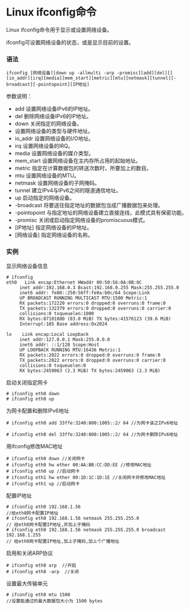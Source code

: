 # Linux ifconfig命令

Linux ifconfig命令用于显示或设置网络设备。

ifconfig可设置网络设备的状态，或是显示目前的设置。

### 语法

    ifconfig [网络设备][down up -allmulti -arp -promisc][add][del][][io_addr][irq][media][mem_start][metric][mtu][netmask][tunnel][-broadcast][-pointopoint][IP地址]

参数说明：

- add   设置网络设备IPv6的IP地址。
- del   删除网络设备IPv6的IP地址。
- down   关闭指定的网络设备。
-    设置网络设备的类型与硬件地址。
- io_addr   设置网络设备的I/O地址。
- irq   设置网络设备的IRQ。
- media   设置网络设备的媒介类型。
- mem_start   设置网络设备在主内存所占用的起始地址。
- metric   指定在计算数据包的转送次数时，所要加上的数目。
- mtu   设置网络设备的MTU。
- netmask   设置网络设备的子网掩码。
- tunnel   建立IPv4与IPv6之间的隧道通信地址。
- up   启动指定的网络设备。
- -broadcast   将要送往指定地址的数据包当成广播数据包来处理。
- -pointopoint   与指定地址的网络设备建立直接连线，此模式具有保密功能。
- -promisc   关闭或启动指定网络设备的promiscuous模式。
- [IP地址]   指定网络设备的IP地址。
- [网络设备]   指定网络设备的名称。

### 实例

显示网络设备信息

    # ifconfig        
    eth0   Link encap:Ethernet HWaddr 00:50:56:0A:0B:0C 
         inet addr:192.168.0.3 Bcast:192.168.0.255 Mask:255.255.255.0
         inet6 addr: fe80::250:56ff:fe0a:b0c/64 Scope:Link
         UP BROADCAST RUNNING MULTICAST MTU:1500 Metric:1
         RX packets:172220 errors:0 dropped:0 overruns:0 frame:0
         TX packets:132379 errors:0 dropped:0 overruns:0 carrier:0
         collisions:0 txqueuelen:1000 
         RX bytes:87101880 (83.0 MiB) TX bytes:41576123 (39.6 MiB)
         Interrupt:185 Base address:0x2024 
    
    lo    Link encap:Local Loopback 
         inet addr:127.0.0.1 Mask:255.0.0.0
         inet6 addr: ::1/128 Scope:Host
         UP LOOPBACK RUNNING MTU:16436 Metric:1
         RX packets:2022 errors:0 dropped:0 overruns:0 frame:0
         TX packets:2022 errors:0 dropped:0 overruns:0 carrier:0
         collisions:0 txqueuelen:0 
         RX bytes:2459063 (2.3 MiB) TX bytes:2459063 (2.3 MiB)
    

启动关闭指定网卡

    # ifconfig eth0 down
    # ifconfig eth0 up
    

为网卡配置和删除IPv6地址

    # ifconfig eth0 add 33ffe:3240:800:1005::2/ 64 //为网卡诶之IPv6地址
    
    # ifconfig eth0 del 33ffe:3240:800:1005::2/ 64 //为网卡删除IPv6地址
    

用ifconfig修改MAC地址

    # ifconfig eth0 down //关闭网卡
    # ifconfig eth0 hw ether 00:AA:BB:CC:DD:EE //修改MAC地址
    # ifconfig eth0 up //启动网卡
    # ifconfig eth1 hw ether 00:1D:1C:1D:1E //关闭网卡并修改MAC地址 
    # ifconfig eth1 up //启动网卡
    

配置IP地址

    # ifconfig eth0 192.168.1.56 
    //给eth0网卡配置IP地址
    # ifconfig eth0 192.168.1.56 netmask 255.255.255.0 
    // 给eth0网卡配置IP地址,并加上子掩码
    # ifconfig eth0 192.168.1.56 netmask 255.255.255.0 broadcast 192.168.1.255
    // 给eth0网卡配置IP地址,加上子掩码,加上个广播地址
    

启用和关闭ARP协议

    # ifconfig eth0 arp  //开启
    # ifconfig eth0 -arp  //关闭
    

设置最大传输单元

    # ifconfig eth0 mtu 1500 
    //设置能通过的最大数据包大小为 1500 bytes
    